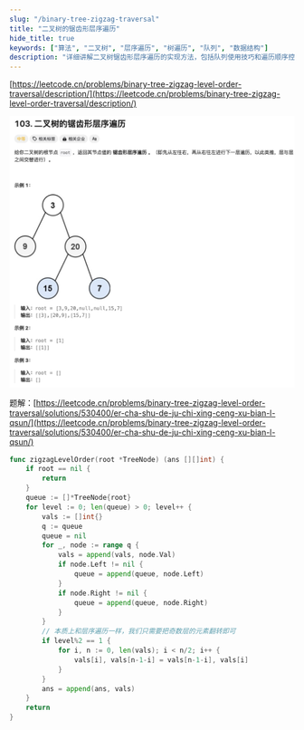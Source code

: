 ```yaml
---
slug: "/binary-tree-zigzag-traversal"
title: "二叉树的锯齿形层序遍历"
hide_title: true
keywords: ["算法", "二叉树", "层序遍历", "树遍历", "队列", "数据结构"]
description: "详细讲解二叉树锯齿形层序遍历的实现方法，包括队列使用技巧和遍历顺序控制的算法设计"
---
```


[https://leetcode.cn/problems/binary-tree-zigzag-level-order-traversal/description/](https://leetcode.cn/problems/binary-tree-zigzag-level-order-traversal/description/)

![](/attachments/image-2024-9-17_21-48-18.png)

题解：[https://leetcode.cn/problems/binary-tree-zigzag-level-order-traversal/solutions/530400/er-cha-shu-de-ju-chi-xing-ceng-xu-bian-l-qsun/](https://leetcode.cn/problems/binary-tree-zigzag-level-order-traversal/solutions/530400/er-cha-shu-de-ju-chi-xing-ceng-xu-bian-l-qsun/)

```go
func zigzagLevelOrder(root *TreeNode) (ans [][]int) {
    if root == nil {
        return
    }
    queue := []*TreeNode{root}
    for level := 0; len(queue) > 0; level++ {
        vals := []int{}
        q := queue
        queue = nil
        for _, node := range q {
            vals = append(vals, node.Val)
            if node.Left != nil {
                queue = append(queue, node.Left)
            }
            if node.Right != nil {
                queue = append(queue, node.Right)
            }
        }
        // 本质上和层序遍历一样，我们只需要把奇数层的元素翻转即可
        if level%2 == 1 {
            for i, n := 0, len(vals); i < n/2; i++ {
                vals[i], vals[n-1-i] = vals[n-1-i], vals[i]
            }
        }
        ans = append(ans, vals)
    }
    return
}

```
